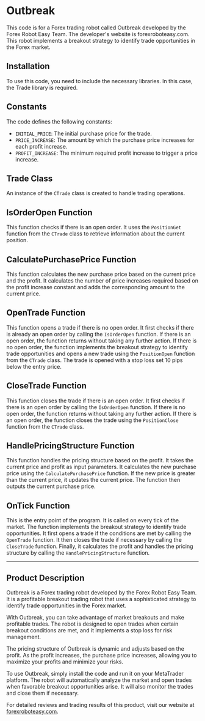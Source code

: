 # Outbreak

This code is for a Forex trading robot called Outbreak developed by the Forex Robot Easy Team. The developer's website is forexroboteasy.com. This robot implements a breakout strategy to identify trade opportunities in the Forex market.

## Installation

To use this code, you need to include the necessary libraries. In this case, the Trade library is required.

## Constants

The code defines the following constants:
- `INITIAL_PRICE`: The initial purchase price for the trade.
- `PRICE_INCREASE`: The amount by which the purchase price increases for each profit increase.
- `PROFIT_INCREASE`: The minimum required profit increase to trigger a price increase.

## Trade Class

An instance of the `CTrade` class is created to handle trading operations.

## IsOrderOpen Function

This function checks if there is an open order. It uses the `PositionGet` function from the `CTrade` class to retrieve information about the current position.

## CalculatePurchasePrice Function

This function calculates the new purchase price based on the current price and the profit. It calculates the number of price increases required based on the profit increase constant and adds the corresponding amount to the current price.

## OpenTrade Function

This function opens a trade if there is no open order. It first checks if there is already an open order by calling the `IsOrderOpen` function. If there is an open order, the function returns without taking any further action. If there is no open order, the function implements the breakout strategy to identify trade opportunities and opens a new trade using the `PositionOpen` function from the `CTrade` class. The trade is opened with a stop loss set 10 pips below the entry price.

## CloseTrade Function

This function closes the trade if there is an open order. It first checks if there is an open order by calling the `IsOrderOpen` function. If there is no open order, the function returns without taking any further action. If there is an open order, the function closes the trade using the `PositionClose` function from the `CTrade` class.

## HandlePricingStructure Function

This function handles the pricing structure based on the profit. It takes the current price and profit as input parameters. It calculates the new purchase price using the `CalculatePurchasePrice` function. If the new price is greater than the current price, it updates the current price. The function then outputs the current purchase price.

## OnTick Function

This is the entry point of the program. It is called on every tick of the market. The function implements the breakout strategy to identify trade opportunities. It first opens a trade if the conditions are met by calling the `OpenTrade` function. It then closes the trade if necessary by calling the `CloseTrade` function. Finally, it calculates the profit and handles the pricing structure by calling the `HandlePricingStructure` function.

---

## Product Description

Outbreak is a Forex trading robot developed by the Forex Robot Easy Team. It is a profitable breakout trading robot that uses a sophisticated strategy to identify trade opportunities in the Forex market.

With Outbreak, you can take advantage of market breakouts and make profitable trades. The robot is designed to open trades when certain breakout conditions are met, and it implements a stop loss for risk management.

The pricing structure of Outbreak is dynamic and adjusts based on the profit. As the profit increases, the purchase price increases, allowing you to maximize your profits and minimize your risks.

To use Outbreak, simply install the code and run it on your MetaTrader platform. The robot will automatically analyze the market and open trades when favorable breakout opportunities arise. It will also monitor the trades and close them if necessary.

For detailed reviews and trading results of this product, visit our website at [forexroboteasy.com](https://forexroboteasy.com/forex-robot-review/review-outbreak-forex-software-profitable-breakout-trading-robot/).
